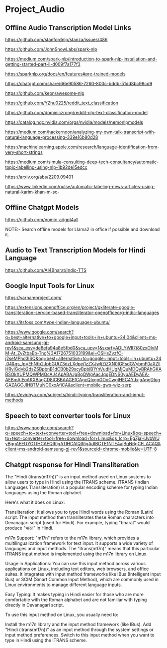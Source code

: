 # Project_Audio

## Offline Audio Transcription Model Links
https://github.com/stanfordnlp/stanza/issues/486

https://github.com/JohnSnowLabs/spark-nlp

https://medium.com/spark-nlp/introduction-to-spark-nlp-installation-and-getting-started-part-ii-d009f7a177f3

https://sparknlp.org/docs/en/features#pre-trained-models

https://chatgpt.com/share/66e90586-7260-800c-bddb-51dd8bc98cd9

https://github.com/keon/awesome-nlp

https://github.com/YZhu0225/reddit_text_classification

https://github.com/dominiczrong/reddit-nlp-text-classification-model

https://catalog.ngc.nvidia.com/orgs/nvidia/models/nemonlpmodels

https://medium.com/hackernoon/analyzing-my-own-talk-transcript-with-natural-language-processing-339e16b80d28

https://machinelearning.apple.com/research/language-identification-from-very-short-strings

https://medium.com/simula-consulting-deep-tech-consultancy/automatic-topic-labelling-using-nlp-1b92de15edcc

https://arxiv.org/abs/2209.09401

https://www.linkedin.com/pulse/automatic-labeling-news-articles-using-natural-karim-khan-m-sc-




## Offline Chatgpt Models

https://github.com/nomic-ai/gpt4all


NOTE:- Search offline models for Llama2 in office if possible and download it. 



## Audio to Text Transcription Models for Hindi Language

https://github.com/AI4Bharat/Indic-TTS


## Google Input Tools for Linux

https://varnamproject.com/


https://extensions.openoffice.org/en/project/gxliterate-google-transliteration-service-based-transliterator-openofficeorg-indic-languages

https://itsfoss.com/type-indian-languages-ubuntu/


https://www.google.com/search?q=best+alternative+to+google+input+tools+in+ubuntu+24.04&client=ms-android-samsung-gj-rev1&sca_esv=de8efa94a8e5fbd0&sca_upv=1&sxsrf=ADLYWII7t80zxOIyMM-At_ZyZtbaEb-Tng%3A1726751033199&ei=OSHsZvzfC-j2seMPnd3lSQ&oq=best+alternative+to+google+input+tools+in+ubuntu+24.04&gs_lp=EhNtb2JpbGUtZ3dzLXdpei1zZXJwIjZiZXN0IGFsdGVybmF0aXZlIHRvIGdvb2dsZSBpbnB1dCB0b29scyBpbiB1YnVudHUgMjQuMDQyBRAhGKABSOkXUPMQWPMQcAJ4ApABAJgBgQWgAacJqgEDNS0yuAEDyAEA-AEBmAIEoAKXBagCD8ICBBAAGEfCAgcQIxgnGOoCwgIHEC4YJxjqApgDIogGAZAGCJIHBTMuNC0xoAfiCA&sclient=mobile-gws-wiz-serp


https://evidhya.com/subjects/hindi-typing/transliteration-and-input-methods


## Speech to text converter tools for Linux


https://www.google.com/search?q=speech+to+text+converter+tool+free+download+for+Linux&oq=speech+to+text+converter+tool+free+download+for+Linux&gs_lcrp=EgZjaHJvbWUyBggAEEUYOTIHCAEQIRigATIHCAIQIRigAdIBCTE1NTE4ajBqN6gCFLACAQ&client=ms-android-samsung-gj-rev1&sourceid=chrome-mobile&ie=UTF-8



## Chatgpt response for Hindi Transliteration

The "Hindi (itrans(m17n))" is an input method used on Linux systems to allow users to type in Hindi using the ITRANS scheme. ITRANS (Indian Languages Transliteration) is a popular encoding scheme for typing Indian languages using the Roman alphabet.

Here's what it does on Linux:

Transliteration: It allows you to type Hindi words using the Roman (Latin) script. The input method then transliterates these Roman characters into Devanagari script (used for Hindi). For example, typing "bharat" would produce "भारत" in Hindi.

m17n Support: "m17n" refers to the m17n library, which provides a multilingualization framework for text input. It supports a wide variety of languages and input methods. The "itrans(m17n)" means that this particular ITRANS input method is implemented using the m17n library on Linux.

Usage in Applications: You can use this input method across various applications on Linux, including text editors, web browsers, and office suites. It integrates with input method frameworks like IBus (Intelligent Input Bus) or SCIM (Smart Common Input Method), which are commonly used in Linux environments to manage different language inputs.

Easy Typing: It makes typing in Hindi easier for those who are more comfortable with the Roman alphabet and are not familiar with typing directly in Devanagari script.

To use this input method on Linux, you usually need to:

Install the m17n library and the input method framework (like IBus).
Add "Hindi (itrans(m17n))" as an input method through the system settings or input method preferences.
Switch to this input method when you want to type in Hindi using the ITRANS scheme.


